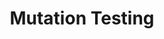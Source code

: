 ---
title: "Mutation Testing"
description: Mutation Testing is a type of software testing where we mutate (change) certain statements in the source code and check if the test cases are able to find the errors. It is a type of White Box Testing which is mainly used for Unit Testing. The changes in mutant program are kept extremely small, so it does not affect the overall objective of the program. In this moment, we have open projects in NodeJS and Android Framework


people:
  - marioLinares
  - camiloEscobar
  - diegoRodriguez
  - collGabrieleBavota
  - collMassimiliano
  - collDenysPosh

topic: Software Testing
layout: project
image: /img/project-images/mutation.png

---